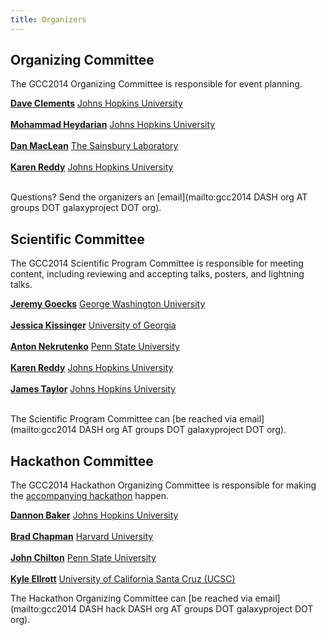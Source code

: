 ```yaml
---
title: Organizers
---
```

<slot name="events/gcc2014/header" />



<slot name="events/gcc2014/linkbox" />

## Organizing Committee

The GCC2014 Organizing Committee is responsible for event planning.

 **[Dave Clements](/src/people/dave-clements/index.md)**
  [Johns Hopkins University](http://jhu.edu/)<br /><br />
 **[Mohammad Heydarian](http://epigenetics.jhu.edu/?section=personnelPages&personID=26)**
  [Johns Hopkins University](http://jhu.edu/)<br /><br />
 **[Dan MacLean](http://www.tsl.ac.uk/staff/dan-maclean/)**
  [The Sainsbury Laboratory](http://www.tsl.ac.uk/)<br /><br />
 **[Karen Reddy](http://biolchem.bs.jhmi.edu/pages/facultydetail.aspx?FID=343)**
  [Johns Hopkins University](http://jhu.edu/)<br /><br />

Questions?  Send the organizers an [email](mailto:gcc2014 DASH org AT groups DOT galaxyproject DOT org).

## Scientific Committee

The GCC2014 Scientific Program Committee is responsible for meeting content, including reviewing and accepting talks, posters, and lightning talks.

 **[Jeremy Goecks](/src/people/jeremy-goecks/index.md)**
  [George Washington University](http://www.gwu.edu/)<br /><br />
 **[Jessica Kissinger](http://mango.ctegd.uga.edu/jkissingLab/)**
  [University of Georgia](http://uga.edu)<br /><br />
 **[Anton Nekrutenko](/src/people/anton/index.md)**
  [Penn State University](http://psu.edu/)<br /><br />
 **[Karen Reddy](http://biolchem.bs.jhmi.edu/pages/facultydetail.aspx?FID=343)**
  [Johns Hopkins University](http://jhu.edu/)<br /><br />
 **[James Taylor](/src/people/james-taylor/index.md)**
  [Johns Hopkins University](http://jhu.edu/)<br /><br />

The Scientific Program Committee can [be reached via email](mailto:gcc2014 DASH org AT groups DOT galaxyproject DOT org).

## Hackathon Committee

The GCC2014 Hackathon Organizing Committee is responsible for making the [accompanying hackathon](/src/events/gcc2014/hackathon/index.md) happen.

 **[Dannon Baker](/src/people/dannon-baker/index.md)**
  [Johns Hopkins University](http://jhu.edu/)<br /><br />
 **[Brad Chapman](http://bcbio.wordpress.com/about/)**
  [Harvard University](http://compbio.sph.harvard.edu/chb/)<br /><br />
 **[John Chilton](/src/people/john-chilton/index.md)**
  [Penn State University](http://psu.edu/)<br /><br />
 **[Kyle Ellrott](https://twitter.com/kellrott)**
  [University of California Santa Cruz (UCSC)](http://www.soe.ucsc.edu/people/kellrott)

The Hackathon Organizing Committee can [be reached via email](mailto:gcc2014 DASH hack DASH org AT groups DOT galaxyproject DOT org).

<slot name="events/gcc2014/footer" />

